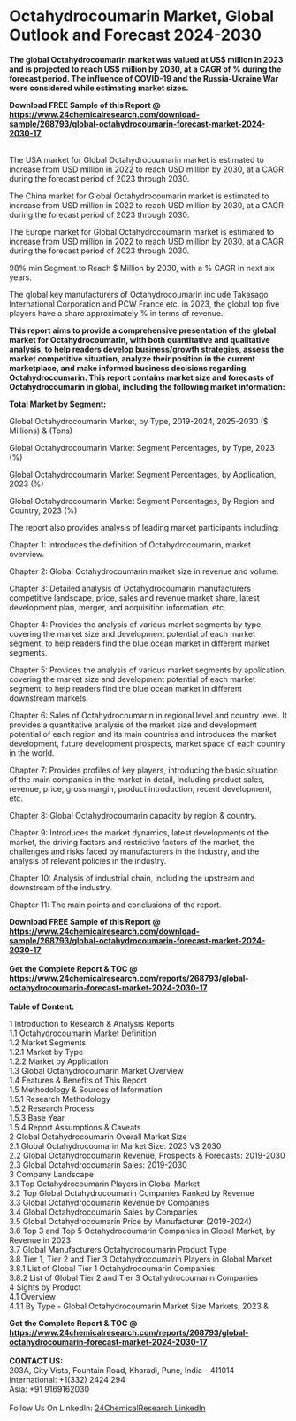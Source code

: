 <h1>Octahydrocoumarin Market, Global Outlook and Forecast 2024-2030</h1><p><strong>The global Octahydrocoumarin market was valued at US$ million in 2023 and is projected to reach US$ million by 2030, at a CAGR of % during the forecast period. The influence of COVID-19 and the Russia-Ukraine War were considered while estimating market sizes.</strong></p><p>
</p><p></p><div><b>Download FREE Sample of this Report @ 
            <a href="https://www.24chemicalresearch.com/download-sample/268793/global-octahydrocoumarin-forecast-market-2024-2030-17">
            https://www.24chemicalresearch.com/download-sample/268793/global-octahydrocoumarin-forecast-market-2024-2030-17</a></b></div><br><p>
</p><p>The USA market for Global Octahydrocoumarin market is estimated to increase from USD million in 2022 to reach USD million by 2030, at a CAGR during the forecast period of 2023 through 2030.</p><p>
</p><p>The China market for Global Octahydrocoumarin market is estimated to increase from USD million in 2022 to reach USD million by 2030, at a CAGR during the forecast period of 2023 through 2030.</p><p>
</p><p>The Europe market for Global Octahydrocoumarin market is estimated to increase from USD million in 2022 to reach USD million by 2030, at a CAGR during the forecast period of 2023 through 2030.</p><p>
98% min Segment to Reach $ Million by 2030, with a % CAGR in next six years.</p><p>
The global key manufacturers of Octahydrocoumarin include Takasago International Corporation and PCW France etc. in 2023, the global top five players have a share approximately % in terms of revenue.</p><p>
<strong>This report aims to provide a comprehensive presentation of the global market for Octahydrocoumarin, with both quantitative and qualitative analysis, to help readers develop business/growth strategies, assess the market competitive situation, analyze their position in the current marketplace, and make informed business decisions regarding Octahydrocoumarin. This report contains market size and forecasts of Octahydrocoumarin in global, including the following market information:</strong></p><p>
</p><p>
<strong>Total Market by Segment:</strong></p><p>
Global Octahydrocoumarin Market, by Type, 2019-2024, 2025-2030 ($ Millions) &amp; (Tons)</p><p>
Global Octahydrocoumarin Market Segment Percentages, by Type, 2023 (%)</p><p>
</p><p>
Global Octahydrocoumarin Market Segment Percentages, by Application, 2023 (%)</p><p>
</p><p>
Global Octahydrocoumarin Market Segment Percentages, By Region and Country, 2023 (%)</p><p>
</p><p>
</p><p></p><p>
The report also provides analysis of leading market participants including:</p><p>
</p><p>
</p><p>
Chapter 1: Introduces the definition of Octahydrocoumarin, market overview.</p><p>
Chapter 2: Global Octahydrocoumarin market size in revenue and volume.</p><p>
Chapter 3: Detailed analysis of Octahydrocoumarin manufacturers competitive landscape, price, sales and revenue market share, latest development plan, merger, and acquisition information, etc.</p><p>
Chapter 4: Provides the analysis of various market segments by type, covering the market size and development potential of each market segment, to help readers find the blue ocean market in different market segments.</p><p>
Chapter 5: Provides the analysis of various market segments by application, covering the market size and development potential of each market segment, to help readers find the blue ocean market in different downstream markets.</p><p>
Chapter 6: Sales of Octahydrocoumarin in regional level and country level. It provides a quantitative analysis of the market size and development potential of each region and its main countries and introduces the market development, future development prospects, market space of each country in the world.</p><p>
Chapter 7: Provides profiles of key players, introducing the basic situation of the main companies in the market in detail, including product sales, revenue, price, gross margin, product introduction, recent development, etc.</p><p>
Chapter 8: Global Octahydrocoumarin capacity by region &amp; country.</p><p>
Chapter 9: Introduces the market dynamics, latest developments of the market, the driving factors and restrictive factors of the market, the challenges and risks faced by manufacturers in the industry, and the analysis of relevant policies in the industry.</p><p>
Chapter 10: Analysis of industrial chain, including the upstream and downstream of the industry.</p><p>
Chapter 11: The main points and conclusions of the report.</p><div><b>Download FREE Sample of this Report @ 
            <a href="https://www.24chemicalresearch.com/download-sample/268793/global-octahydrocoumarin-forecast-market-2024-2030-17">
            https://www.24chemicalresearch.com/download-sample/268793/global-octahydrocoumarin-forecast-market-2024-2030-17</a></b></div><br><div><b>Get the Complete Report & TOC @ 
            <a href="https://www.24chemicalresearch.com/reports/268793/global-octahydrocoumarin-forecast-market-2024-2030-17">
            https://www.24chemicalresearch.com/reports/268793/global-octahydrocoumarin-forecast-market-2024-2030-17</a></b></div><br>
            <b>Table of Content:</b><p>1 Introduction to Research & Analysis Reports<br />
    1.1 Octahydrocoumarin Market Definition<br />
    1.2 Market Segments<br />
        1.2.1 Market by Type<br />
        1.2.2 Market by Application<br />
    1.3 Global Octahydrocoumarin Market Overview<br />
    1.4 Features & Benefits of This Report<br />
    1.5 Methodology & Sources of Information<br />
        1.5.1 Research Methodology<br />
        1.5.2 Research Process<br />
        1.5.3 Base Year<br />
        1.5.4 Report Assumptions & Caveats<br />
2 Global Octahydrocoumarin Overall Market Size<br />
    2.1 Global Octahydrocoumarin Market Size: 2023 VS 2030<br />
    2.2 Global Octahydrocoumarin Revenue, Prospects & Forecasts: 2019-2030<br />
    2.3 Global Octahydrocoumarin Sales: 2019-2030<br />
3 Company Landscape<br />
    3.1 Top Octahydrocoumarin Players in Global Market<br />
    3.2 Top Global Octahydrocoumarin Companies Ranked by Revenue<br />
    3.3 Global Octahydrocoumarin Revenue by Companies<br />
    3.4 Global Octahydrocoumarin Sales by Companies<br />
    3.5 Global Octahydrocoumarin Price by Manufacturer (2019-2024)<br />
    3.6 Top 3 and Top 5 Octahydrocoumarin Companies in Global Market, by Revenue in 2023<br />
    3.7 Global Manufacturers Octahydrocoumarin Product Type<br />
    3.8 Tier 1, Tier 2 and Tier 3 Octahydrocoumarin Players in Global Market<br />
        3.8.1 List of Global Tier 1 Octahydrocoumarin Companies<br />
        3.8.2 List of Global Tier 2 and Tier 3 Octahydrocoumarin Companies<br />
4 Sights by Product<br />
    4.1 Overview<br />
        4.1.1 By Type - Global Octahydrocoumarin Market Size Markets, 2023 &</p><div><b>Get the Complete Report & TOC @ 
            <a href="https://www.24chemicalresearch.com/reports/268793/global-octahydrocoumarin-forecast-market-2024-2030-17">
            https://www.24chemicalresearch.com/reports/268793/global-octahydrocoumarin-forecast-market-2024-2030-17</a></b></div><br><b>CONTACT US:</b><br>
            203A, City Vista, Fountain Road, Kharadi, Pune, India - 411014<br>
            International: +1(332) 2424 294<br>
            Asia: +91 9169162030 <br><br>
            Follow Us On LinkedIn: <a href="https://www.linkedin.com/company/24chemicalresearch/">24ChemicalResearch LinkedIn</a>
